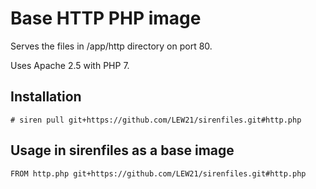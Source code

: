 # Base HTTP PHP image

Serves the files in /app/http directory on port 80.

Uses Apache 2.5 with PHP 7.

## Installation
```console
# siren pull git+https://github.com/LEW21/sirenfiles.git#http.php
```

## Usage in sirenfiles as a base image
```sirenfile
FROM http.php git+https://github.com/LEW21/sirenfiles.git#http.php
```
